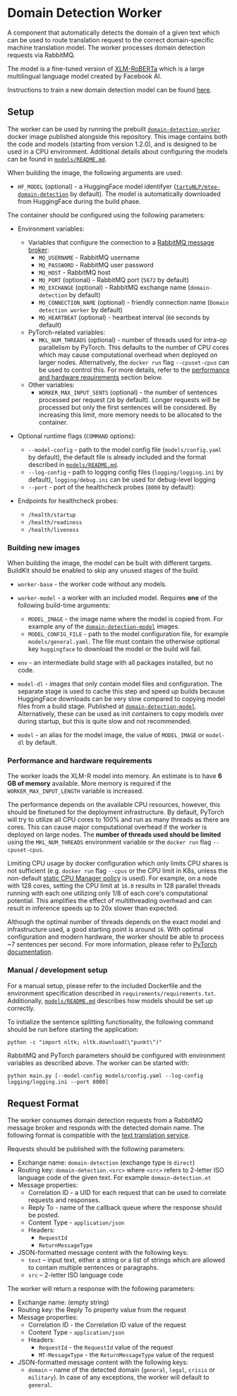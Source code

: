 # Domain Detection Worker

A component that automatically detects the domain of a given text which can be used to route translation request to the
correct domain-specific machine translation model. The worker processes domain detection requests via RabbitMQ.

The model is a fine-tuned version of [XLM-RoBERTa](https://huggingface.co/transformers/model_doc/xlmroberta.html) which
is a large multilingual language model created by Facebook AI.

Instructions to train a new domain detection model can be
found [here](https://github.com/Project-MTee/domain-detection-scripts).

## Setup

The worker can be used by running the
prebuilt [`domain-detection-worker`](https://ghcr.io/project-mtee/domain-detection-worker) docker image published
alongside this repository. This image contains both the code and models (starting from version 1.2.0), and is designed
to be used in a CPU environment. Additional details about configuring the models can be found
in [`models/README.md`](https://github.com/project-mtee/domain-detection-worker/tree/main/models).

When building the image, the following arguments are used:

- `HF_MODEL` (optional) - a HuggingFace model
  identifyer ([`tartuNLP/mtee-domain-detection`](https://huggingface.co/tartuNLP/mtee-domain-detection) by
  default). The model is automatically downloaded from HuggingFace during the build phase.

The container should be configured using the following parameters:

- Environment variables:
    - Variables that configure the connection to a [RabbitMQ message broker](https://www.rabbitmq.com/):
        - `MQ_USERNAME` - RabbitMQ username
        - `MQ_PASSWORD` - RabbitMQ user password
        - `MQ_HOST` - RabbitMQ host
        - `MQ_PORT` (optional) - RabbitMQ port (`5672` by default)
        - `MQ_EXCHANGE` (optional) - RabbitMQ exchange name (`domain-detection` by default)
        - `MQ_CONNECTION_NAME` (optional) - friendly connection name (`Domain detection worker` by default)
        - `MQ_HEARTBEAT` (optional) - heartbeat interval (`60` seconds by default)
    - PyTorch-related variables:
        - `MKL_NUM_THREADS` (optional) - number of threads used for intra-op parallelism by PyTorch. This defaults
          to
          the number of CPU cores which may cause computational overhead when deployed on larger nodes.
          Alternatively,
          the `docker run` flag `--cpuset-cpus` can be used to control this. For more details, refer to
          the [performance and hardware requirements](#performance-and-hardware-requirements) section below.
    - Other variables:
        - `WORKER_MAX_INPUT_SENTS` (optional) - the number of sentences processed per request (`20` by default).
          Longer requests will be processed but only the first sentences will be considered. By increasing this limit,
          more memory needs to be allocated to the container.

- Optional runtime flags (`COMMAND` options):
    - `--model-config` - path to the model config file (`models/config.yaml` by default), the default file is already
      included and the format described
      in [`models/README.md`](https://github.com/project-mtee/domain-detection-worker/tree/main/models).
    - `--log-config` - path to logging config files (`logging/logging.ini` by default), `logging/debug.ini` can be used
      for debug-level logging
    - `--port` - port of the healthcheck probes (`8000` by default):

- Endpoints for healthcheck probes:
    - `/health/startup`
    - `/health/readiness`
    - `/health/liveness`

### Building new images

When building the image, the model can be built with different targets. BuildKit should be enabled to skip any unused
stages of the build.

- `worker-base` - the worker code without any models.
- `worker-model` - a worker with an included model. Requires **one** of the following build-time arguments:
    - `MODEL_IMAGE` - the image name where the model is copied from. For example any of
      the [`domain-detection-model`](https://ghcr.io/project-mtee/domain-detection-model) images.
    - `MODEL_CONFIG_FILE` - path to the model configuration file, for example `models/general.yaml`. The file must
      contain the otherwise optional key `huggingface` to download the model or the build will fail.

- `env` - an intermediate build stage with all packages installed, but no code.
- `model-dl` - images that only contain model files and configuration. The separate stage is used to cache this step and
  speed up builds because HuggingFace downloads can be very slow compared to copying model files from a build stage.
  Published at [`domain-detection-model`](https://ghcr.io/project-mtee/domain-detection-model). Alternatively, these can
  be used as init containers to copy models over during startup, but this is quite slow and not recommended.
- `model` - an alias for the model image, the value of `MODEL_IMAGE` or `model-dl` by default.

### Performance and hardware requirements

The worker loads the XLM-R model into memory. An estimate is to have **6 GB of memory** available. More memory is
required if the `WORKER_MAX_INPUT_LENGTH` variable is increased.

The performance depends on the available CPU resources, however, this should be finetuned for the deployment
infrastructure. By default, PyTorch will try to utilize all CPU cores to 100% and run as many threads as there are
cores. This can cause major computational overhead if the worker is deployed on large nodes. The **number of threads
used should be limited** using the `MKL_NUM_THREADS` environment variable or the `docker run` flag `--cpuset-cpus`.

Limiting CPU usage by docker configuration which only limits CPU shares is not sufficient (e.g. `docker run` flag
`--cpus` or the CPU limit in K8s, unless the non-default
[static CPU Manager policy](https://kubernetes.io/docs/tasks/administer-cluster/cpu-management-policies/) is used). For
example, on a node with 128 cores, setting the CPU limit at `16.0` results in 128 parallel threads running with each one
utilizing only 1/8 of each core's computational potential. This amplifies the effect of multithreading overhead and can
result in inference speeds up to 20x slower than expected.

Although the optimal number of threads depends on the exact model and infrastructure used, a good starting point is
around `16`. With optimal configuration and modern hardware, the worker should be able to process ~7 sentences per
second. For more information, please refer to
[PyTorch documentation](https://pytorch.org/docs/stable/notes/cpu_threading_torchscript_inference.html).

### Manual / development setup

For a manual setup, please refer to the included Dockerfile and the environment specification described in
`requirements/requirements.txt`.
Additionally, [`models/README.md`](https://github.com/project-mtee/domain-detection-worker/tree/main/models) describes
how models should be set up correctly.

To initialize the sentence splitting functionality, the following command should be run before starting the application:

```python -c "import nltk; nltk.download(\"punkt\")"```

RabbitMQ and PyTorch parameters should be configured with environment variables as described above. The worker can be
started with:

```python main.py [--model-config models/config.yaml --log-config logging/logging.ini --port 8000]```

## Request Format

The worker consumes domain detection requests from a RabbitMQ message broker and responds with the detected domain name.
The following format is compatible with
the [text translation service](https://ghcr.io/project-mtee/translation-api-service).

Requests should be published with the following parameters:

- Exchange name: `domain-detection` (exchange type is `direct`)
- Routing key: `domain-detection.<src>` where `<src>` refers to 2-letter ISO language code of the given text. For
  example `domain-detection.et`
- Message properties:
    - Correlation ID - a UID for each request that can be used to correlate requests and responses.
    - Reply To - name of the callback queue where the response should be posted.
    - Content Type - `application/json`
    - Headers:
        - `RequestId`
        - `ReturnMessageType`
- JSON-formatted message content with the following keys:
    - `text` – input text, either a string or a list of strings which are allowed to contain multiple sentences or
      paragraphs.
    - `src` – 2-letter ISO language code

The worker will return a response with the following parameters:

- Exchange name: (empty string)
- Routing key: the Reply To property value from the request
- Message properties:
    - Correlation ID - the Correlation ID value of the request
    - Content Type - `application/json`
    - Headers:
        - `RequestId` - the `RequestId` value of the request
        - `MT-MessageType` - the `ReturnMessageType` value of the request
- JSON-formatted message content with the following keys:
    - `domain` – name of the detected domain (`general`, `legal`, `crisis` or `military`). In case of any exceptions,
      the worker will default to `general`.
